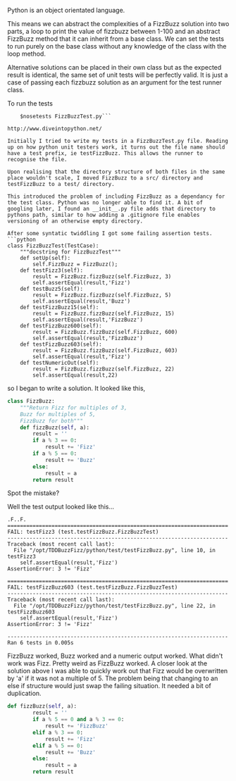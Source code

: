 Python is an object orientated language.

This means we can abstract the complexities of a FizzBuzz solution into two parts, a loop to print the value of fizzbuzz between 1-100 and an abstract FizzBuzz method that it can inherit from a base class. We can set the tests to run purely on the base class without any knowledge of the class with the loop method.

Alternative solutions can be placed in their own class but as the expected result is identical, the same set of unit tests will be perfectly valid. It is just a case of passing each fizzbuzz solution as an argument for the test runner class.

To run the tests 

```$cd /opt/TDDBuzzFizz/python/
    $nosetests FizzBuzzTest.py```

http://www.diveintopython.net/

Initially I tried to write my tests in a FizzBuzzTest.py file. Reading up on how python unit testers work, it turns out the file name should have a test prefix, ie testFizzBuzz. This allows the runner to recognise the file. 

Upon realising that the directory structure of both files in the same place wouldn't scale, I moved FizzBuzz to a src/ directory and testFizzBuzz to a test/ directory.

This introduced the problem of including FizzBuzz as a dependancy for the test class. Python was no longer able to find it. A bit of googling later, I found an __init__.py file adds that directory to pythons path, similar to how adding a .gitignore file enables versioning of an otherwise empty directory.

After some syntatic twiddling I got some failing assertion tests.
```python
class FizzBuzzTest(TestCase):
    """docstring for FizzBuzzTest"""
    def setUp(self):
        self.FizzBuzz = FizzBuzz();
    def testFizz3(self):
        result = FizzBuzz.fizzBuzz(self.FizzBuzz, 3)
        self.assertEqual(result,'Fizz')
    def testBuzz5(self):
        result = FizzBuzz.fizzBuzz(self.FizzBuzz, 5)
        self.assertEqual(result,'Buzz')
    def testFizzBuzz15(self):
        result = FizzBuzz.fizzBuzz(self.FizzBuzz, 15)
        self.assertEqual(result,'FizzBuzz')
    def testFizzBuzz600(self):
        result = FizzBuzz.fizzBuzz(self.FizzBuzz, 600)
        self.assertEqual(result,'FizzBuzz')
    def testFizzBuzz603(self):
        result = FizzBuzz.fizzBuzz(self.FizzBuzz, 603)
        self.assertEqual(result,'Fizz')
    def testNumericOut(self):
        result = FizzBuzz.fizzBuzz(self.FizzBuzz, 22)
        self.assertEqual(result,22)
```



 so I began to write a solution. It looked like this,

```python
class FizzBuzz:
    """Return Fizz for multiples of 3, 
    Buzz for multiples of 5, 
    FizzBuzz for both"""
    def fizzBuzz(self, a):
        result = ''
        if a % 3 == 0:
            result += 'Fizz'
        if a % 5 == 0:
            result += 'Buzz'
        else:
            result = a
        return result
```

Spot the mistake?

Well the test output looked like this...

```
.F..F.
======================================================================
FAIL: testFizz3 (test.testFizzBuzz.FizzBuzzTest)
----------------------------------------------------------------------
Traceback (most recent call last):
  File "/opt/TDDBuzzFizz/python/test/testFizzBuzz.py", line 10, in testFizz3
    self.assertEqual(result,'Fizz')
AssertionError: 3 != 'Fizz'

======================================================================
FAIL: testFizzBuzz603 (test.testFizzBuzz.FizzBuzzTest)
----------------------------------------------------------------------
Traceback (most recent call last):
  File "/opt/TDDBuzzFizz/python/test/testFizzBuzz.py", line 22, in testFizzBuzz603
    self.assertEqual(result,'Fizz')
AssertionError: 3 != 'Fizz'

----------------------------------------------------------------------
Ran 6 tests in 0.005s
```

FizzBuzz worked, Buzz worked and a numeric output worked. What didn't work was Fizz. Pretty weird as FizzBuzz worked. A closer look at the solution above I was able to quickly work out that Fizz would be overwritten by 'a' if it was not a multiple of 5. The problem being that changing to an else if structure would just swap the failing situation. It needed a bit of duplication.

```python
def fizzBuzz(self, a):
        result = ''
        if a % 5 == 0 and a % 3 == 0:
            result += 'FizzBuzz'
        elif a % 3 == 0:
            result += 'Fizz'
        elif a % 5 == 0:
            result += 'Buzz'          
        else:
            result = a
        return result
```

